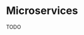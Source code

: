 # Microservices

<!--
https://www.youtube.com/watch?v=4ItOK4K7Kjg

https://www.linkedin.com/learning/kubernetes-microservices/tracing-issues-with-jaeger
https://www.linkedin.com/learning/microservices-foundations/welcome
https://www.linkedin.com/learning/microservices-security/securing-microservices
-->

TODO
